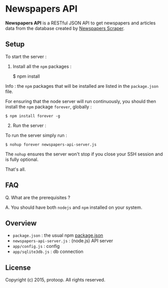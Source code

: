 # Newspapers API

**Newspapers API** is a RESTful JSON API to get newspapers and articles data from the database created by [Newspapers Scraper](https://github.com/protoop/newspapers-scraper).

## Setup

To start the server :

1) Install all the `npm` packages :

    $ npm install
    
Info : the `npm` packages that will be installed are listed in the `package.json` file.

For ensuring that the node server will run continuously, you should then install the `npm` package `forever`, globally :

    $ npm install forever -g

2) Run the server :

To run the server simply run :

    $ nohup forever newspapers-api-server.js

The `nohup` ensures the server won't stop if you close your SSH session and is fully optional.

That's all.

## FAQ

Q. What are the prerequisites ?

A. You should have both `nodejs` and `npm` installed on your system.

## Overview

* `package.json` : the usual npm [package.json](https://docs.npmjs.com/files/package.json)
* `newspapers-api-server.js` : (node.js) API server
* `app/config.js` : config
* `app/sqlite3db.js` : db connection

## License

Copyright (c) 2015, protoop. All rights reserved.

